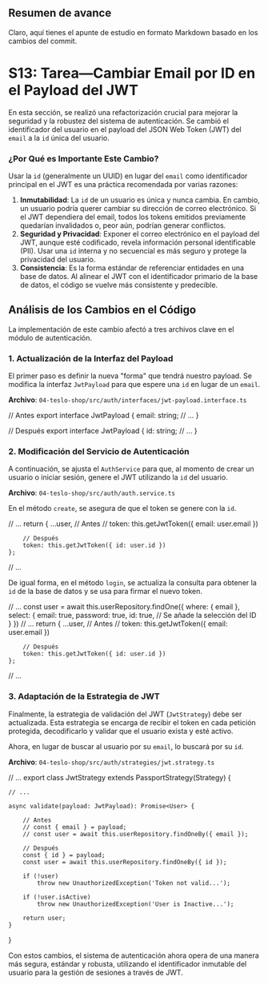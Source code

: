 ## Resumen de avance
Claro, aquí tienes el apunte de estudio en formato Markdown basado en los cambios del commit.

# S13: Tarea—Cambiar Email por ID en el Payload del JWT

En esta sección, se realizó una refactorización crucial para mejorar la seguridad y la robustez del sistema de autenticación. Se cambió el identificador del usuario en el payload del JSON Web Token (JWT) del `email` a la `id` única del usuario.

### ¿Por Qué es Importante Este Cambio?

Usar la `id` (generalmente un UUID) en lugar del `email` como identificador principal en el JWT es una práctica recomendada por varias razones:

1.  **Inmutabilidad**: La `id` de un usuario es única y nunca cambia. En cambio, un usuario podría querer cambiar su dirección de correo electrónico. Si el JWT dependiera del email, todos los tokens emitidos previamente quedarían invalidados o, peor aún, podrían generar conflictos.
2.  **Seguridad y Privacidad**: Exponer el correo electrónico en el payload del JWT, aunque esté codificado, revela información personal identificable (PII). Usar una `id` interna y no secuencial es más seguro y protege la privacidad del usuario.
3.  **Consistencia**: Es la forma estándar de referenciar entidades en una base de datos. Al alinear el JWT con el identificador primario de la base de datos, el código se vuelve más consistente y predecible.

## Análisis de los Cambios en el Código

La implementación de este cambio afectó a tres archivos clave en el módulo de autenticación.

### 1. Actualización de la Interfaz del Payload

El primer paso es definir la nueva "forma" que tendrá nuestro payload. Se modifica la interfaz `JwtPayload` para que espere una `id` en lugar de un `email`.

**Archivo**: `04-teslo-shop/src/auth/interfaces/jwt-payload.interface.ts`

// Antes
export interface JwtPayload {
	email: string;
	// ...
}

// Después
export interface JwtPayload {
	id: string;
	// ...
}

### 2. Modificación del Servicio de Autenticación

A continuación, se ajusta el `AuthService` para que, al momento de crear un usuario o iniciar sesión, genere el JWT utilizando la `id` del usuario.

**Archivo**: `04-teslo-shop/src/auth/auth.service.ts`

En el método `create`, se asegura de que el token se genere con la `id`.

// ...
	return {
		...user,
		// Antes
		// token: this.getJwtToken({ email: user.email })
		
		// Después
		token: this.getJwtToken({ id: user.id })
	};
// ...

De igual forma, en el método `login`, se actualiza la consulta para obtener la `id` de la base de datos y se usa para firmar el nuevo token.

// ...
	const user = await this.userRepository.findOne({
		where: { email },
		select: {
			email: true,
			password: true,
			id: true, // Se añade la selección del ID
		}
	})
// ...
	return {
		...user,
		// Antes
		// token: this.getJwtToken({ email: user.email })
		
		// Después
		token: this.getJwtToken({ id: user.id })
	};
// ...

### 3. Adaptación de la Estrategia de JWT

Finalmente, la estrategia de validación del JWT (`JwtStrategy`) debe ser actualizada. Esta estrategia se encarga de recibir el token en cada petición protegida, decodificarlo y validar que el usuario exista y esté activo.

Ahora, en lugar de buscar al usuario por su `email`, lo buscará por su `id`.

**Archivo**: `04-teslo-shop/src/auth/strategies/jwt.strategy.ts`

// ...
export class JwtStrategy extends PassportStrategy(Strategy) {

	// ...

	async validate(payload: JwtPayload): Promise<User> {

		// Antes
		// const { email } = payload;
		// const user = await this.userRepository.findOneBy({ email });

		// Después
		const { id } = payload;
		const user = await this.userRepository.findOneBy({ id });

		if (!user)
			throw new UnauthorizedException('Token not valid...');

		if (!user.isActive)
			throw new UnauthorizedException('User is Inactive...');

		return user;
	}
}

Con estos cambios, el sistema de autenticación ahora opera de una manera más segura, estándar y robusta, utilizando el identificador inmutable del usuario para la gestión de sesiones a través de JWT.
